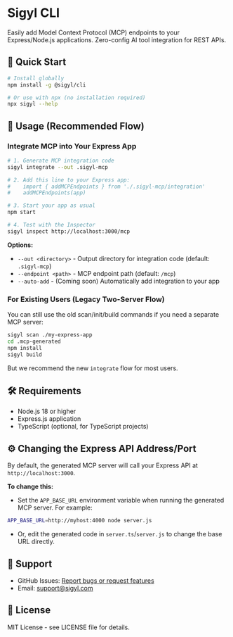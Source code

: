 # Sigyl CLI

Easily add Model Context Protocol (MCP) endpoints to your Express/Node.js applications. Zero-config AI tool integration for REST APIs.

## 🚀 Quick Start

```bash
# Install globally
npm install -g @sigyl/cli

# Or use with npx (no installation required)
npx sigyl --help
```

## 📖 Usage (Recommended Flow)

### Integrate MCP into Your Express App

```bash
# 1. Generate MCP integration code
sigyl integrate --out .sigyl-mcp

# 2. Add this line to your Express app:
#    import { addMCPEndpoints } from './.sigyl-mcp/integration'
#    addMCPEndpoints(app)

# 3. Start your app as usual
npm start

# 4. Test with the Inspector
sigyl inspect http://localhost:3000/mcp
```

**Options:**
- `--out <directory>` - Output directory for integration code (default: `.sigyl-mcp`)
- `--endpoint <path>` - MCP endpoint path (default: `/mcp`)
- `--auto-add` - (Coming soon) Automatically add integration to your app

### For Existing Users (Legacy Two-Server Flow)

You can still use the old scan/init/build commands if you need a separate MCP server:

```bash
sigyl scan ./my-express-app
cd .mcp-generated
npm install
sigyl build
```

But we recommend the new `integrate` flow for most users.

## 🛠️ Requirements

- Node.js 18 or higher
- Express.js application
- TypeScript (optional, for TypeScript projects)

## ⚙️ Changing the Express API Address/Port

By default, the generated MCP server will call your Express API at `http://localhost:3000`.

**To change this:**
- Set the `APP_BASE_URL` environment variable when running the generated MCP server. For example:

```bash
APP_BASE_URL=http://myhost:4000 node server.js
```
- Or, edit the generated code in `server.ts`/`server.js` to change the base URL directly.

## 🤝 Support

- GitHub Issues: [Report bugs or request features](https://github.com/sigyl-platform/sigyl-cli/issues)
- Email: support@sigyl.com

## 📄 License

MIT License - see LICENSE file for details. 